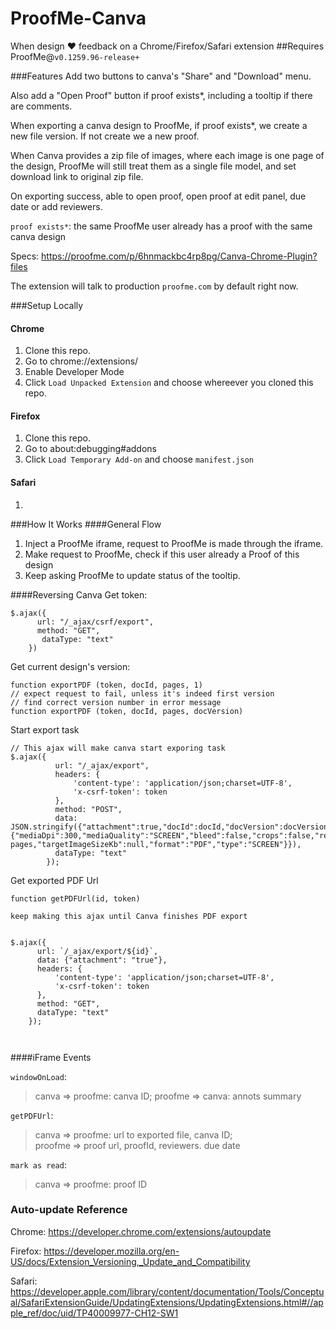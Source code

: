 # ProofMe-Canva
When design ♥ feedback on a Chrome/Firefox/Safari extension
##Requires ProofMe@`v0.1259.96-release+ `

<!--<img src="https://github.com/proofme/proofme-canva/blob/master/images/example.png?raw=true">-->
###Features
Add two buttons to canva's "Share" and "Download" menu.

Also add a "Open Proof" button if proof exists*, including a tooltip if there are comments.

When exporting a canva design to ProofMe, if proof exists*, we create a new file version. If not create we a new proof.

When Canva provides a zip file of images, where each image is one page of the design, ProofMe will still treat them as a single file model, and set download link to original zip file.

On exporting success, able to open proof, open proof at edit panel, due date or add reviewers.


`proof exists*`: the same ProofMe user already has a proof with the same canva design

Specs: https://proofme.com/p/6hnmackbc4rp8pg/Canva-Chrome-Plugin?files

The extension will talk to production `proofme.com` by default right now.

###Setup Locally
#### Chrome
1. Clone this repo.
2. Go to chrome://extensions/
3. Enable Developer Mode
4. Click `Load Unpacked Extension` and choose whereever you cloned this repo.

#### Firefox
1. Clone this repo.
2. Go to about:debugging#addons
3. Click `Load Temporary Add-on` and choose `manifest.json`


#### Safari
1. 



###How It Works
####General Flow
1. Inject a ProofMe iframe, request to ProofMe is made through the iframe.
2. Make request to ProofMe, check if this user already a Proof of this design
3. Keep asking ProofMe to update status of the tooltip.

####Reversing Canva
Get token:

```
$.ajax({
      url: "/_ajax/csrf/export",
      method: "GET",
       dataType: "text"
    })
```
Get current design's version:

```
function exportPDF (token, docId, pages, 1)
// expect request to fail, unless it's indeed first version
// find correct version number in error message
function exportPDF (token, docId, pages, docVersion)
```

Start export task


```
// This ajax will make canva start exporing task
$.ajax({
          url: "/_ajax/export",
          headers: {
              'content-type': 'application/json;charset=UTF-8',
              'x-csrf-token': token
          },
          method: "POST",
          data: JSON.stringify({"attachment":true,"docId":docId,"docVersion":docVersion,"spec":{"mediaDpi":300,"mediaQuality":"SCREEN","bleed":false,"crops":false,"removeCanvas":false,"pages": pages,"targetImageSizeKb":null,"format":"PDF","type":"SCREEN"}}),
          dataType: "text"
        });
```

Get exported PDF Url

```
function getPDFUrl(id, token)

keep making this ajax until Canva finishes PDF export
 

$.ajax({
      url: `/_ajax/export/${id}`,
      data: {"attachment": "true"},
      headers: {
          'content-type': 'application/json;charset=UTF-8',
          'x-csrf-token': token
      },
      method: "GET",
      dataType: "text"
    });



```

####iFrame Events

`windowOnLoad`: 
> canva => proofme: canva ID;
> proofme => canva: annots summary
 
`getPDFUrl`:
>canva => proofme: url to exported file, canva ID;  
>proofme => proof url, proofId, reviewers. due date

`mark as read`:
>canva => proofme: proof ID

### Auto-update Reference

Chrome: https://developer.chrome.com/extensions/autoupdate


Firefox: https://developer.mozilla.org/en-US/docs/Extension_Versioning,_Update_and_Compatibility

Safari: https://developer.apple.com/library/content/documentation/Tools/Conceptual/SafariExtensionGuide/UpdatingExtensions/UpdatingExtensions.html#//apple_ref/doc/uid/TP40009977-CH12-SW1